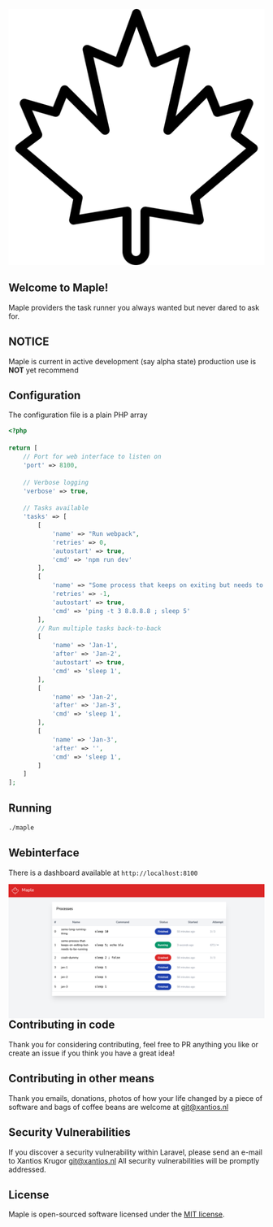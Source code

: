 <p align="center">
    <img src="https://raw.githubusercontent.com/Xantios/Maple/master/src/ui/logo.svg" alt="Maple Logo">
</p>

## Welcome to Maple!

Maple providers the task runner you always wanted but never dared to ask for. 

## NOTICE
Maple is current in active development (say alpha state) production use is **NOT** yet recommend

## Configuration

The configuration file is a plain PHP array

```php
<?php

return [
    // Port for web interface to listen on
    'port' => 8100,
    
    // Verbose logging
    'verbose' => true,
    
    // Tasks available 
    'tasks' => [
        [
            'name' => "Run webpack",
            'retries' => 0,
            'autostart' => true,
            'cmd' => 'npm run dev'
        ],
        [
            'name' => "Some process that keeps on exiting but needs to be running",
            'retries' => -1,
            'autostart' => true,
            'cmd' => 'ping -t 3 8.8.8.8 ; sleep 5'
        ],
        // Run multiple tasks back-to-back 
        [
            'name' => 'Jan-1',
            'after' => 'Jan-2',
            'autostart' => true,
            'cmd' => 'sleep 1',
        ],
        [
            'name' => 'Jan-2',
            'after' => 'Jan-3',
            'cmd' => 'sleep 1',
        ],
        [
            'name' => 'Jan-3',
            'after' => '',
            'cmd' => 'sleep 1',
        ]
    ]
];
```

## Running

```bash
./maple
```

## Webinterface

There is a dashboard available at `http://localhost:8100`

<img src="src/ui/screenshot.png" alt="Screenshot" style="float:left; margin-right: 10px; "/>

## Contributing in code

Thank you for considering contributing, feel free to PR anything you like or create an issue if you think you have a great idea!

## Contributing in other means

Thank you emails, donations, photos of how your life changed by a piece of software and bags of coffee beans are welcome at <git@xantios.nl>

## Security Vulnerabilities

If you discover a security vulnerability within Laravel, please send an e-mail to Xantios Krugor <git@xantios.nl> All security vulnerabilities will be promptly addressed.

## License

Maple is open-sourced software licensed under the [MIT license](https://opensource.org/licenses/MIT).
